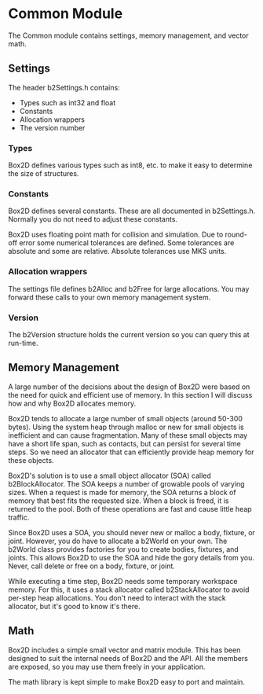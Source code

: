 # Common Module
The Common module contains settings, memory management, and vector math.

## Settings
The header b2Settings.h contains:
- Types such as int32 and float
- Constants
- Allocation wrappers
- The version number

### Types
Box2D defines various types such as int8, etc. to make it easy
to determine the size of structures.

### Constants
Box2D defines several constants. These are all documented in
b2Settings.h. Normally you do not need to adjust these constants.

Box2D uses floating point math for collision and simulation. Due to
round-off error some numerical tolerances are defined. Some tolerances
are absolute and some are relative. Absolute tolerances use MKS units.

### Allocation wrappers
The settings file defines b2Alloc and b2Free for large allocations. You
may forward these calls to your own memory management system.

### Version
The b2Version structure holds the current version so you can query this
at run-time.

## Memory Management
A large number of the decisions about the design of Box2D were based on
the need for quick and efficient use of memory. In this section I will
discuss how and why Box2D allocates memory.

Box2D tends to allocate a large number of small objects (around 50-300
bytes). Using the system heap through malloc or new for small objects is
inefficient and can cause fragmentation. Many of these small objects may
have a short life span, such as contacts, but can persist for several
time steps. So we need an allocator that can efficiently provide heap
memory for these objects.

Box2D's solution is to use a small object allocator (SOA) called
b2BlockAllocator. The SOA keeps a number of growable pools of varying
sizes. When a request is made for memory, the SOA returns a block of
memory that best fits the requested size. When a block is freed, it is
returned to the pool. Both of these operations are fast and cause little
heap traffic.

Since Box2D uses a SOA, you should never new or malloc a body, fixture,
or joint. However, you do have to allocate a b2World on your own. The
b2World class provides factories for you to create bodies, fixtures, and
joints. This allows Box2D to use the SOA and hide the gory details from
you. Never, call delete or free on a body, fixture, or joint.

While executing a time step, Box2D needs some temporary workspace
memory. For this, it uses a stack allocator called b2StackAllocator to
avoid per-step heap allocations. You don't need to interact with the
stack allocator, but it's good to know it's there.

## Math
Box2D includes a simple small vector and matrix module. This has been
designed to suit the internal needs of Box2D and the API. All the
members are exposed, so you may use them freely in your application.

The math library is kept simple to make Box2D easy to port and maintain.
